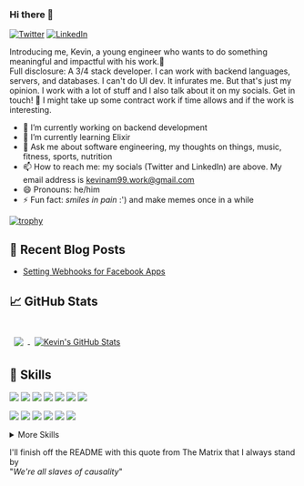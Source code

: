 ### Hi there 👋
[![Twitter](https://img.shields.io/twitter/url/https/twitter.com/neverloquacious.svg?style=social&label=Follow%20%40neverloquacious)](https://twitter.com/neverloquacious)
[![LinkedIn](https://img.shields.io/badge/LinkedIn-0077B5?style=for-the-badge&logo=linkedin&logoColor=white)](linkedin.com/in/kevin-a-mathew)

Introducing me, Kevin, a young engineer who wants to do something meaningful and impactful with his work.&#x1F680;  
Full disclosure: A 3/4 stack developer.
I can work with backend languages, servers, and databases. I can't do UI dev. It infurates me. But that's just my opinion.
I work with a lot of stuff and I also talk about it on my socials. Get in touch! &#x1F31F; I might take up some contract work if
time allows and if the work is interesting.

- 🔭 I’m currently working on backend development
- 🌱 I’m currently learning Elixir
- 💬 Ask me about software engineering, my thoughts on things, music, fitness, sports, nutrition
- 📫 How to reach me: my socials (Twitter and LinkedIn) are above. My email address is <kevinam99.work@gmail.com>
- 😄 Pronouns: he/him
- ⚡ Fun fact: *smiles in pain* :')  and make memes once in a while
  
<!--[![Visits Badge](https://badges.pufler.dev/visits/kevinam99/kevinam99)](https://github.com/kevinam99) -->

[![trophy](https://github-profile-trophy.vercel.app/?username=kevinam99&theme=onedark)](https://github.com/kevinam99/github-profile-trophy)
  

## 📩 Recent Blog Posts
<!-- BLOG-POST-LIST:START -->
- [Setting Webhooks for Facebook Apps](https://dev.to/kevinam99/setting-webhooks-for-facebook-apps-4o8c)
<!-- BLOG-POST-LIST:END -->
 
   
## &#x1f4c8; GitHub Stats

<br>

<a href="https://github.com/kevinam99">
  <img align="center" style="margin:0.5rem" src="https://github-readme-stats.vercel.app/api/top-langs/?username=kevinam99&hide=html,css&title_color=ffffff&text_color=c9cacc&icon_color=4AB197&bg_color=1A2B34" />
</a>

<a href="https://github.com/kevinam99">
  <img align="center" style="margin:0.5rem" src="https://github-readme-stats.vercel.app/api?username=kevinam99&show_icons=true&line_height=27&count_private=true&title_color=ffffff&text_color=c9cacc&icon_color=4AB097&bg_color=1A2B34" alt="Kevin's GitHub Stats" />
</a>
  

## 💼 Skills

![](https://img.shields.io/badge/Code-NodeJS-informational?style=flat&logo=node.js&logoColor=white&color=4AB197)
![](https://img.shields.io/badge/Code-TypeScript-informational?style=flat&logo=TypeScript&logoColor=white&color=4AB197)
![](https://img.shields.io/badge/Code-Elixir-informational?style=flat&logo=Elixir&logoColor=white&color=4AB197)
![](https://img.shields.io/badge/Code-Python-informational?style=flat&logo=Python&logoColor=white&color=4AB197)
![](https://img.shields.io/badge/Code-MongoDB-informational?style=flat&logo=MongoDB&logoColor=white&color=4AB197)
![](https://img.shields.io/badge/Code-MySQL-informational?style=flat&logo=MySQL&logoColor=white&color=4AB197)
![](https://img.shields.io/badge/Code-Postgres-informational?style=flat&logo=Postgres&logoColor=white&color=4AB197)
  
![](https://img.shields.io/badge/Tools-TravisCI-informational?style=flat&logo=TravisCI&logoColor=white&color=4AB197)
![](https://img.shields.io/badge/Tools-NPM-informational?style=flat&logo=npm&logoColor=white&color=4AB197)
![](https://img.shields.io/badge/Tools-Postman-informational?style=flat&logo=Postman&logoColor=white&color=4AB197)
![](https://img.shields.io/badge/Tools-Git-informational?style=flat&logo=Git&logoColor=white&color=4AB197)
![](https://img.shields.io/badge/Tools-GitHub-informational?style=flat&logo=GitHub&logoColor=white&color=4AB197)
![](https://img.shields.io/badge/Tools-Mix-informational?style=flat&logo=Mix&logoColor=white&color=4AB197)
  
<details>
<summary>More Skills</summary>
<br>
  
![Visual Studio Code](https://img.shields.io/badge/Tools-VisualStudioCode-informational?style=flat&logo=VisualStudioCode&logoColor=white&color=4AB197)
![Heroku](https://img.shields.io/badge/Hosting-Heroku-informational?style=flat&logo=Heroku&logoColor=white&color=4AB197)  
</details>

  
I'll finish off the README with this quote from The Matrix that I always stand by  
"*We're all slaves of causality*"
<!--
**kevinam99/kevinam99** is a ✨ _special_ ✨ repository because its `README.md` (this file) appears on your GitHub profile.

Here are some ideas to get you started:

- 🔭 I’m currently working on ...
- 🌱 I’m currently learning ...
- 👯 I’m looking to collaborate on ...
- 🤔 I’m looking for help with ...
- 💬 Ask me about ...
- 📫 How to reach me: ...
- 😄 Pronouns: ...
- ⚡ Fun fact: ...
-->
